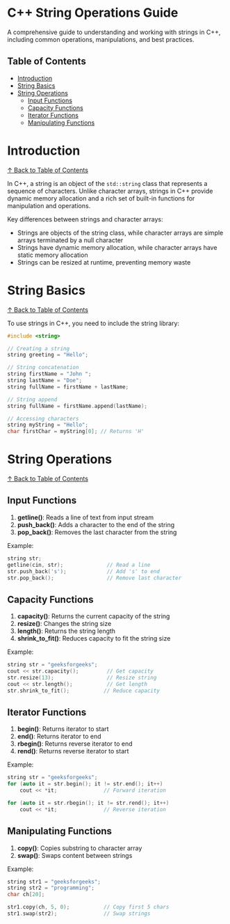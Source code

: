 # C++ String Operations Guide

A comprehensive guide to understanding and working with strings in C++, including common operations, manipulations, and best practices.

## Table of Contents
- [Introduction](#introduction)
- [String Basics](#string-basics)
- [String Operations](#string-operations)
  - [Input Functions](#input-functions)
  - [Capacity Functions](#capacity-functions)
  - [Iterator Functions](#iterator-functions)
  - [Manipulating Functions](#manipulating-functions)

# Introduction
[↑ Back to Table of Contents](#table-of-contents)

In C++, a string is an object of the `std::string` class that represents a sequence of characters. Unlike character arrays, strings in C++ provide dynamic memory allocation and a rich set of built-in functions for manipulation and operations.

Key differences between strings and character arrays:
- Strings are objects of the string class, while character arrays are simple arrays terminated by a null character
- Strings have dynamic memory allocation, while character arrays have static memory allocation
- Strings can be resized at runtime, preventing memory waste

# String Basics
[↑ Back to Table of Contents](#table-of-contents)

To use strings in C++, you need to include the string library:

```cpp
#include <string>

// Creating a string
string greeting = "Hello";

// String concatenation
string firstName = "John ";
string lastName = "Doe";
string fullName = firstName + lastName;

// String append
string fullName = firstName.append(lastName);

// Accessing characters
string myString = "Hello";
char firstChar = myString[0]; // Returns 'H'
```

# String Operations
[↑ Back to Table of Contents](#table-of-contents)

## Input Functions

1. **getline()**: Reads a line of text from input stream
2. **push_back()**: Adds a character to the end of the string
3. **pop_back()**: Removes the last character from the string

Example:
```cpp
string str;
getline(cin, str);              // Read a line
str.push_back('s');             // Add 's' to end
str.pop_back();                 // Remove last character
```

## Capacity Functions

1. **capacity()**: Returns the current capacity of the string
2. **resize()**: Changes the string size
3. **length()**: Returns the string length
4. **shrink_to_fit()**: Reduces capacity to fit the string size

Example:
```cpp
string str = "geeksforgeeks";
cout << str.capacity();         // Get capacity
str.resize(13);                 // Resize string
cout << str.length();           // Get length
str.shrink_to_fit();           // Reduce capacity
```

## Iterator Functions

1. **begin()**: Returns iterator to start
2. **end()**: Returns iterator to end
3. **rbegin()**: Returns reverse iterator to end
4. **rend()**: Returns reverse iterator to start

Example:
```cpp
string str = "geeksforgeeks";
for (auto it = str.begin(); it != str.end(); it++)
    cout << *it;               // Forward iteration

for (auto it = str.rbegin(); it != str.rend(); it++)
    cout << *it;               // Reverse iteration
```

## Manipulating Functions
1. **copy()**: Copies substring to character array
2. **swap()**: Swaps content between strings

Example:
```cpp
string str1 = "geeksforgeeks";
string str2 = "programming";
char ch[20];

str1.copy(ch, 5, 0);           // Copy first 5 chars
str1.swap(str2);               // Swap strings
```